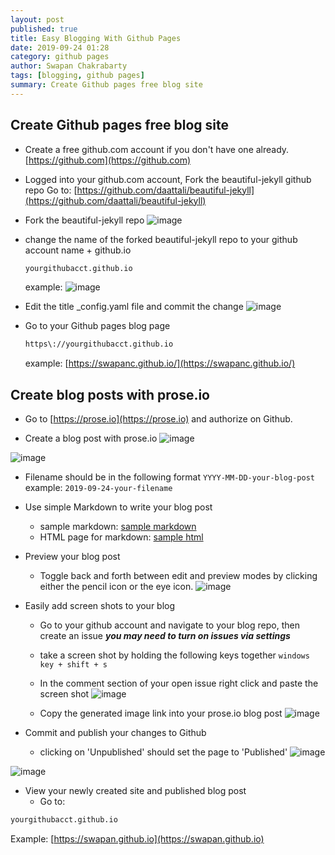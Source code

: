 ```yaml
---
layout: post
published: true
title: Easy Blogging With Github Pages
date: 2019-09-24 01:28
category: github pages
author: Swapan Chakrabarty
tags: [blogging, github pages]
summary: Create Github pages free blog site
---
```

## Create Github pages free blog site

* Create a free github.com account if you don't have one already.
[https://github.com](https://github.com)

* Logged into your github.com account, Fork the beautiful-jekyll github repo
Go to:
   [https://github.com/daattali/beautiful-jekyll](https://github.com/daattali/beautiful-jekyll)

* Fork the beautiful-jekyll repo
   ![image](https://user-images.githubusercontent.com/10190444/65529769-bbf71800-dec4-11e9-897a-942e92b8ef47.png)

* change the name of the forked beautiful-jekyll repo to your github account name + github.io

   ```bash
   yourgithubacct.github.io
   ```

   example:
   ![image](https://user-images.githubusercontent.com/10190444/65529941-14c6b080-dec5-11e9-8a8b-6c1096fe71f3.png)

* Edit the title _config.yaml file and commit the change
  ![image](https://user-images.githubusercontent.com/10190444/65530285-a504f580-dec5-11e9-8345-8abc419ad82d.png)

* Go to your Github pages blog page

  ```bash
  https\://yourgithubacct.github.io
  ```  

  example:
  [https://swapanc.github.io/](https://swapanc.github.io/)

## Create blog posts with prose.io

* Go to [https://prose.io](https://prose.io) and authorize on Github.

* Create a blog post with prose.io
 ![image](https://user-images.githubusercontent.com/10190444/65530767-8bb07900-dec6-11e9-9d1c-921adc8d93c2.png)

 ![image](https://user-images.githubusercontent.com/10190444/65530944-e3e77b00-dec6-11e9-9fd1-24e06c4dd485.png)

* Filename should be in the following format
  ```YYYY-MM-DD-your-blog-post```
  example: ```2019-09-24-your-filename```

* Use simple Markdown to write your blog post
  * sample markdown:
 [sample markdown](https://raw.githubusercontent.com/swapanc/swapanc.github.io/master/_posts/2019-09-24-openshift-4-Codeready-Containers.md)
  * HTML page for markdown:
 [sample html](https://raw.githubusercontent.com/swapanc/swapanc.github.io/master/_posts/2019-09-24-openshift-4-Codeready-Containers.md)

* Preview your blog post
  * Toggle back and forth between edit and preview modes by clicking either the pencil icon or the eye icon.
 ![image](https://user-images.githubusercontent.com/10190444/65531713-818f7a00-dec8-11e9-83ce-be476e2309a8.png)

* Easily add screen shots to your blog
  * Go to your github account and navigate to your blog repo, then create an issue
 ***you may need to turn on issues via settings***

  * take a screen shot by holding the following keys together
 ```windows key + shift + s```

  * In the comment section of your open issue right click and paste the screen shot
       ![image](https://user-images.githubusercontent.com/10190444/65532280-8c96da00-dec9-11e9-87cc-730630a0666e.png)

  * Copy the generated image link into your prose.io blog post
    ![image](https://user-images.githubusercontent.com/10190444/65532450-d1227580-dec9-11e9-8f3d-d8c9fde6afde.png)

* Commit and publish your changes to Github
  * clicking on 'Unpublished' should set the page to 'Published'
    ![image](https://user-images.githubusercontent.com/10190444/65533226-3cb91280-decb-11e9-9f17-afb98dfc4c99.png)

 ![image](https://user-images.githubusercontent.com/10190444/65533024-e51aa700-deca-11e9-8902-a8f48b0f8b7b.png)

* View your newly created site and published blog post
  * Go to:

 ```bash
 yourgithubacct.github.io
 ```  

 Example:
    [https://swapan.github.io](https://swapan.github.io)
